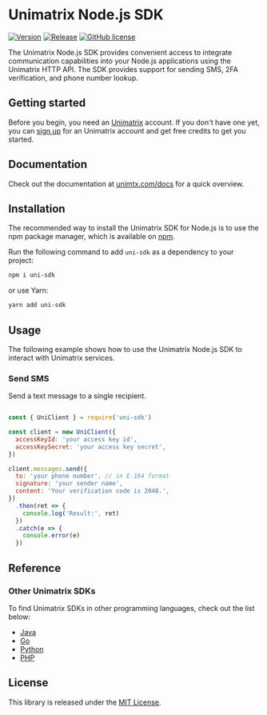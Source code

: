 # Unimatrix Node.js SDK

[![Version](https://img.shields.io/npm/v/uni-sdk.svg)](https://www.npmjs.com/package/uni-sdk) [![Release](https://img.shields.io/github/release/unimtx/uni-node-sdk.svg)](https://github.com/unimtx/uni-node-sdk/releases/latest) [![GitHub license](https://img.shields.io/badge/license-MIT-brightgreen.svg)](https://github.com/unimtx/uni-node-sdk/blob/main/LICENSE)

The Unimatrix Node.js SDK provides convenient access to integrate communication capabilities into your Node.js applications using the Unimatrix HTTP API. The SDK provides support for sending SMS, 2FA verification, and phone number lookup.

## Getting started

Before you begin, you need an [Unimatrix](https://www.unimtx.com/) account. If you don't have one yet, you can [sign up](https://www.unimtx.com/signup?s=node.sdk.gh) for an Unimatrix account and get free credits to get you started.

## Documentation

Check out the documentation at [unimtx.com/docs](https://www.unimtx.com/docs) for a quick overview.

## Installation

The recommended way to install the Unimatrix SDK for Node.js is to use the npm package manager, which is available on [npm](https://www.npmjs.com/package/uni-sdk).

Run the following command to add `uni-sdk` as a dependency to your project:

```bash
npm i uni-sdk
```

or use Yarn:
```bash
yarn add uni-sdk
```

## Usage

The following example shows how to use the Unimatrix Node.js SDK to interact with Unimatrix services.

### Send SMS

Send a text message to a single recipient.

```js

const { UniClient } = require('uni-sdk')

const client = new UniClient({
  accessKeyId: 'your access key id',
  accessKeySecret: 'your access key secret',
})

client.messages.send({
  to: 'your phone number', // in E.164 format
  signature: 'your sender name',
  content: 'Your verification code is 2048.',
})
  .then(ret => {
    console.log('Result:', ret)
  })
  .catch(e => {
    console.error(e)
  })

```

## Reference

### Other Unimatrix SDKs

To find Unimatrix SDKs in other programming languages, check out the list below:

- [Java](https://github.com/unimtx/uni-java-sdk)
- [Go](https://github.com/unimtx/uni-go-sdk)
- [Python](https://github.com/unimtx/uni-python-sdk)
- [PHP](https://github.com/unimtx/uni-php-sdk/)

## License

This library is released under the [MIT License](https://github.com/unimtx/uni-node-sdk/blob/main/LICENSE).
